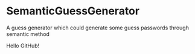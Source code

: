 # SemanticGuessGenerator
A guess generator which could generate some guess passwords through semantic method

Hello GitHub!
